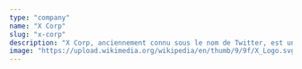 ```yaml
---
type: "company"
name: "X Corp"
slug: "x-corp"
description: "X Corp, anciennement connu sous le nom de Twitter, est une entreprise américaine de médias sociaux basée à San Francisco, Californie. La plateforme a été acquise par Elon Musk en octobre 2022."
image: "https://upload.wikimedia.org/wikipedia/en/thumb/9/9f/X_Logo.svg/220px-X_Logo.svg.png"
--- 
```

